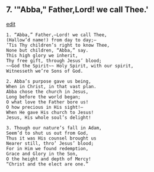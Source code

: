 
## 7.  '"Abba," Father,Lord! we call Thee.'
[edit](https://docs.google.com/document/d/14i3bjomFkJ50YeJWOmu-gybemHjF80WE/edit?mode=html)



    1. “Abba,” Father,—Lord! we call Thee, 
    (Hallow’d name!) from day to day;— 
    ’Tis Thy children’s right to know Thee, 
    None but children, “Abba,” say.
    This high glory we inherit,
    Thy free gift, through Jesus’ blood; 
    ~~God the Spirit~~ Holy Spirit, with our spirit, 
    Witnesseth we’re Sons of God.

    2. Abba’s purpose gave us being,
    When in Christ, in that vast plan. 
    Abba chose the church in Jesus,
    Long before the world began;
    O what love the Father bore us!
    O how precious in His sight!— 
    When He gave His church to Jesus! 
    Jesus, His whole soul’s delight!

    3. Though our nature’s fall in Adam,
    Seem’d to shut us out from God, 
    Thus it was His counsel brought us 
    Nearer still, thro’ Jesus’ blood;
    For in Him we found redemption, 
    Grace and Glory in the Son,
    O the height and depth of Mercy!
    “Christ and the elect are one.”
